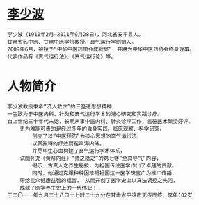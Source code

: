 # [李少波](http://baike.baidu.com/)
    李少波（1910年2月—2011年9月28日），河北省安平县人。
    甘肃省名中医、甘肃中医学院教授、真气运行学创始人。
    2009年6月，被授予“中华中医药学会成就奖”，并聘为中华中医药协会终身理事。
    代表作品有《真气运行法》、《真气运行论》等。

# 人物简介
    李少波教授秉承“济人救世”的三圣道思想精神，
    一生致力于中医内科、针灸和真气运行学术的潜心研究和实践诊疗。
    自上世纪三十年代末始，长期从事中医内科、针灸诊疗工作，医德医术颇受好评。
        更为难能可贵的是经过多年的自身实践、临床观察、科学研究，
            创立了以“中医预防”为核心思想的真气运行法，
            以其独特的疗效而蜚声海内外。
            并尽毕生心血构建了真气运行学术体系，
        试图补充《黄帝内经》“师之隐之”的第七卷“全真导气”内容，
            揭示上古真人之养生秘技，为祖国传统医学作出了卓越的贡献。
            同时，他通过克服种种困难把祖国这一医学瑰宝广为推广传播，
        带给民众健康益智的福音， 从而开创了医学史上以真法调控之先河，
        成就了医学养生史上的一代伟业！
    于二〇一一年九月二十八日十七时二十九分在甘肃省平凉市无疾而终，享年102岁
